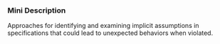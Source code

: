 ### Mini Description

Approaches for identifying and examining implicit assumptions in specifications that could lead to unexpected behaviors when violated.
